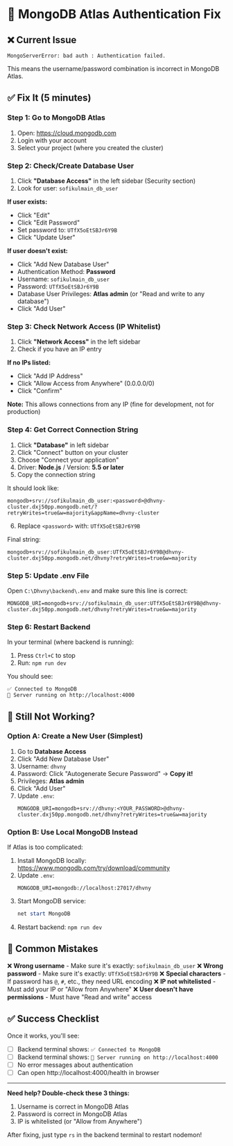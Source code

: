# 🔧 MongoDB Atlas Authentication Fix

## ❌ Current Issue

```
MongoServerError: bad auth : Authentication failed.
```

This means the username/password combination is incorrect in MongoDB Atlas.

## ✅ Fix It (5 minutes)

### Step 1: Go to MongoDB Atlas

1. Open: https://cloud.mongodb.com
2. Login with your account
3. Select your project (where you created the cluster)

### Step 2: Check/Create Database User

1. Click **"Database Access"** in the left sidebar (Security section)
2. Look for user: `sofikulmain_db_user`

**If user exists:**

- Click "Edit"
- Click "Edit Password"
- Set password to: `UTfX5oEtSBJr6Y9B`
- Click "Update User"

**If user doesn't exist:**

- Click "Add New Database User"
- Authentication Method: **Password**
- Username: `sofikulmain_db_user`
- Password: `UTfX5oEtSBJr6Y9B`
- Database User Privileges: **Atlas admin** (or "Read and write to any database")
- Click "Add User"

### Step 3: Check Network Access (IP Whitelist)

1. Click **"Network Access"** in the left sidebar
2. Check if you have an IP entry

**If no IPs listed:**

- Click "Add IP Address"
- Click "Allow Access from Anywhere" (0.0.0.0/0)
- Click "Confirm"

**Note:** This allows connections from any IP (fine for development, not for production)

### Step 4: Get Correct Connection String

1. Click **"Database"** in left sidebar
2. Click "Connect" button on your cluster
3. Choose "Connect your application"
4. Driver: **Node.js** / Version: **5.5 or later**
5. Copy the connection string

It should look like:

```
mongodb+srv://sofikulmain_db_user:<password>@dhvny-cluster.dxj50pp.mongodb.net/?retryWrites=true&w=majority&appName=dhvny-cluster
```

6. Replace `<password>` with: `UTfX5oEtSBJr6Y9B`

Final string:

```
mongodb+srv://sofikulmain_db_user:UTfX5oEtSBJr6Y9B@dhvny-cluster.dxj50pp.mongodb.net/dhvny?retryWrites=true&w=majority
```

### Step 5: Update .env File

Open `C:\Dhvny\backend\.env` and make sure this line is correct:

```env
MONGODB_URI=mongodb+srv://sofikulmain_db_user:UTfX5oEtSBJr6Y9B@dhvny-cluster.dxj50pp.mongodb.net/dhvny?retryWrites=true&w=majority
```

### Step 6: Restart Backend

In your terminal (where backend is running):

1. Press `Ctrl+C` to stop
2. Run: `npm run dev`

You should see:

```
✅ Connected to MongoDB
🚀 Server running on http://localhost:4000
```

## 🚨 Still Not Working?

### Option A: Create a New User (Simplest)

1. Go to **Database Access**
2. Click "Add New Database User"
3. Username: `dhvny`
4. Password: Click "Autogenerate Secure Password" → **Copy it!**
5. Privileges: **Atlas admin**
6. Click "Add User"
7. Update `.env`:
   ```env
   MONGODB_URI=mongodb+srv://dhvny:<YOUR_PASSWORD>@dhvny-cluster.dxj50pp.mongodb.net/dhvny?retryWrites=true&w=majority
   ```

### Option B: Use Local MongoDB Instead

If Atlas is too complicated:

1. Install MongoDB locally: https://www.mongodb.com/try/download/community
2. Update `.env`:
   ```env
   MONGODB_URI=mongodb://localhost:27017/dhvny
   ```
3. Start MongoDB service:
   ```powershell
   net start MongoDB
   ```
4. Restart backend: `npm run dev`

## 📝 Common Mistakes

❌ **Wrong username** - Make sure it's exactly: `sofikulmain_db_user`
❌ **Wrong password** - Make sure it's exactly: `UTfX5oEtSBJr6Y9B`
❌ **Special characters** - If password has `@`, `#`, etc., they need URL encoding
❌ **IP not whitelisted** - Must add your IP or "Allow from Anywhere"
❌ **User doesn't have permissions** - Must have "Read and write" access

## ✅ Success Checklist

Once it works, you'll see:

- [ ] Backend terminal shows: `✅ Connected to MongoDB`
- [ ] Backend terminal shows: `🚀 Server running on http://localhost:4000`
- [ ] No error messages about authentication
- [ ] Can open http://localhost:4000/health in browser

---

**Need help? Double-check these 3 things:**

1. Username is correct in MongoDB Atlas
2. Password is correct in MongoDB Atlas
3. IP is whitelisted (or "Allow from Anywhere")

After fixing, just type `rs` in the backend terminal to restart nodemon!
